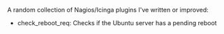 A random collection of Nagios/Icinga plugins I've written or improved:

 * check_reboot_req: Checks if the Ubuntu server has a pending reboot
